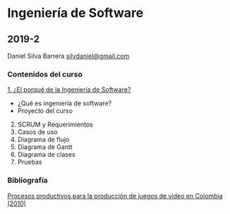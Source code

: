 # Ingeniería de Software
## 2019-2

Daniel Silva Barrera
silvdaniel@gmail.com

### Contenidos del curso

[1. ¿El porqué de la Ingeniería de Software?](https://github.com/daniels13ca/Ing_Software/blob/master/Presentaciones/%5BIngSoft%5D%20Clase%201.pdf)
   + ¿Qué es ingeniería de software?
   + Proyecto del curso
2. SCRUM y Requerimientos
3. Casos de uso
4. Diagrama de flujo
5. Diagrama de Gantt
7. Diagrama de clases
6. Pruebas




### Bibliografía

[Procesos productivos para la producción de juegos de video en Colombia (2010)](https://github.com/daniels13ca/Ing_Software/blob/master/Bibliograf%C3%ADa/ArticuloCCC.pdf)

